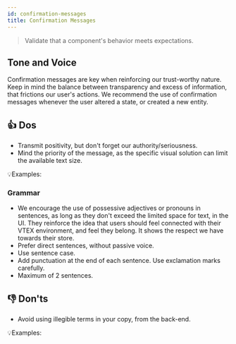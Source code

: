 ```yaml
---
id: confirmation-messages
title: Confirmation Messages
---
```



> Validate that a component's behavior meets expectations.

## Tone and Voice

Confirmation messages are key when reinforcing our trust-worthy nature. Keep in mind the balance between transparency and excess of information, that frictions our user's actions. We recommend the use of confirmation messages whenever the user altered a state, or created a new entity.    



## 👍 Dos

- Transmit positivity, but don't forget our authority/seriousness.    
- Mind the priority of the message, as the specific visual solution can limit the available text size.    

💡Examples: 


### Grammar

- We encourage the use of possessive adjectives or pronouns in sentences, as long as they don't exceed the limited space for text, in the UI. They reinforce the idea that users should feel connected with their VTEX environment, and feel they belong. It shows the respect we have towards their store.
- Prefer direct sentences, without passive voice.
- Use sentence case.
- Add punctuation at the end of each sentence. Use exclamation marks carefully. 
- Maximum of 2 sentences. 


## 👎 Don'ts
- Avoid using illegible terms in your copy, from the back-end.    

💡Examples:
